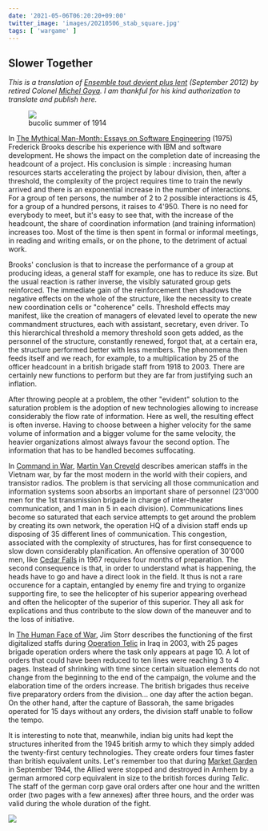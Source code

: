 ```yaml
---
date: '2021-05-06T06:20:20+09:00'
twitter_image: 'images/20210506_stab_square.jpg'
tags: [ 'wargame' ]
---
```


## Slower Together

_This is a translation of [Ensemble tout devient plus lent](https://lavoiedelepee.blogspot.com/2012/09/ensemble-tout-devient-plus-lent.html) (September 2012) by retired Colonel [Michel Goya](http://michelgoyacv.blogspot.com/). I am thankful for his kind authorization to translate and publish here._

<figure class="banner">
<a href="https://www.galerie123.com/en/original-vintage-poster/37278/chocolat-peter-cailler-kohler-mobilisation-1914-etat-major/"><img src="images/20210506_stab.jpg" loading="lazy" /></a>
<figcaption>
bucolic summer of 1914
</figcaption>
</figure>

In [The Mythical Man-Month: Essays on Software Engineering](https://en.wikipedia.org/wiki/The_Mythical_Man-Month) (1975) Frederick Brooks describe his experience with IBM and software development. He shows the impact on the completion date of increasing the headcount of a project. His conclusion is simple : increasing human resources starts accelerating the project by labour division, then, after a threshold, the complexity of the project requires time to train the newly arrived and there is an exponential increase in the number of interactions. For a group of ten persons, the number of 2 to 2 possible interactions is 45, for a group of a hundred persons, it raises to 4'950. There is no need for everybody to meet, but it's easy to see that, with the increase of the headcount, the share of coordination information (and training information) increases too. Most of the time is then spent in formal or informal meetings, in reading and writing emails, or on the phone, to the detriment of actual work.

Brooks' conclusion is that to increase the performance of a group at producing ideas, a general staff for example, one has to reduce its size. But the usual reaction is rather inverse, the visibly saturated group gets reinforced. The immediate gain of the reinforcement then shadows the negative effects on the whole of the structure, like the necessity to create new coordination cells or "coherence" cells. Threshold effects may manifest, like the creation of managers of elevated level to operate the new commandment structures, each with assistant, secretary, even driver. To this hierarchical threshold a memory threshold soon gets added, as the personnel of the structure, constantly renewed, forgot that, at a certain era, the structure performed better with less members. The phenomena then feeds itself and we reach, for example, to a multiplication by 25 of the officer headcount in a british brigade staff from 1918 to 2003. There are certainly new functions to perform but they are far from justifying such an inflation.

After throwing people at a problem, the other "evident" solution to the saturation problem is the adoption of new technologies allowing to increase considerably the flow rate of information. Here as well, the resulting effect is often inverse. Having to choose between a higher velocity for the same volume of information and a bigger volume for the same velocity, the heavier organizations almost always favour the second option. The information that has to be handled becomes suffocating.

In [Command in War](https://amzn.to/3b4APYG), [Martin Van Creveld](https://www.martin-van-creveld.com/) describes american staffs in the Vietnam war, by far the most modern in the world with their copiers, and transistor radios. The problem is that servicing all those communication and information systems soon absorbs an important share of personnel (23'000 men for the 1st transmission brigade in charge of inter-theater communication, and 1 man in 5 in each division). Communications lines become so saturated that each service attempts to get around the problem by creating its own network, the operation HQ of a division staff ends up disposing of 35 different lines of communication. This congestion, associated with the complexity of structures, has for first consequence to slow down considerably planification. An offensive operation of 30'000 men, like [Cedar Falls](https://en.wikipedia.org/wiki/Operation_Cedar_Falls) in 1967 requires four months of preparation. The second consequence is that, in order to understand what is happening, the heads have to go and have a direct look in the field. It thus is not a rare occurence for a captain, entangled by enemy fire and trying to organize supporting fire, to see the helicopter of his superior appearing overhead and often the helicopter of the superior of this superior. They all ask for explications and thus contribute to the slow down of the maneuver and to the loss of initiative.

In [The Human Face of War](https://amzn.to/3hco8hY), Jim Storr describes the functioning of the first digitalized staffs during [Operation Telic](https://en.wikipedia.org/wiki/Operation_Telic) in Iraq in 2003, with 25 pages brigade operation orders where the task only appears at page 10. A lot of orders that could have been reduced to ten lines were reaching 3 to 4 pages. Instead of shrinking with time since certain situation elements do not change from the beginning to the end of the campaign, the volume and the elaboration time of the orders increase. The british brigades thus receive five preparatory orders from the division... one day after the action began. On the other hand, after the capture of Bassorah, the same brigades operated for 15 days without any orders, the division staff unable to follow the tempo.

It is interesting to note that, meanwhile, indian big units had kept the structures inherited from the 1945 british army to which they simply added the twenty-first century technologies. They create orders four times faster than british equivalent units. Let's remember too that during [Market Garden](https://en.wikipedia.org/wiki/Operation_Market_Garden) in September 1944, the Allied were stopped and destroyed in Arnhem by a german armored corp equivalent in size to the british forces during _Telic_. The staff of the german corp gave oral orders after one hour and the written order (two pages with a few annexes) after three hours, and the order was valid during the whole duration of the fight.

<img class="pix" src="/images/pix.png?t=slower_together" loading="lazy" />

